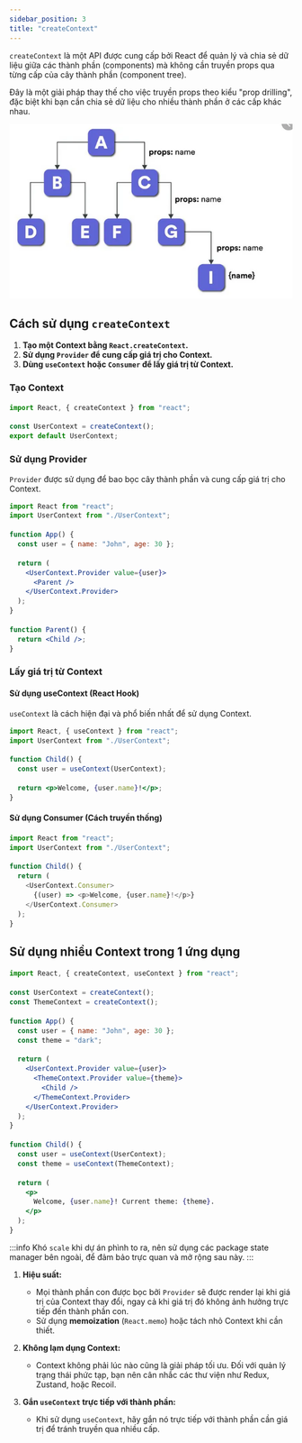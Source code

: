 ```yaml
---
sidebar_position: 3
title: "createContext"
---
```


`createContext` là một API được cung cấp bởi React để quản lý và chia sẻ dữ liệu giữa các thành phần (components) mà không cần truyền props qua từng cấp của cây thành phần (component tree).

Đây là một giải pháp thay thế cho việc truyền props theo kiểu "prop drilling", đặc biệt khi bạn cần chia sẻ dữ liệu cho nhiều thành phần ở các cấp khác nhau.

![ex1](./images/ex1.webp)

## Cách sử dụng `createContext`

1.  **Tạo một Context bằng `React.createContext`.**
2.  **Sử dụng `Provider` để cung cấp giá trị cho Context.**
3.  **Dùng `useContext` hoặc `Consumer` để lấy giá trị từ Context.**

### Tạo Context

```jsx
import React, { createContext } from "react";

const UserContext = createContext();
export default UserContext;
```

### Sử dụng Provider

`Provider` được sử dụng để bao bọc cây thành phần và cung cấp giá trị cho Context.

```jsx
import React from "react";
import UserContext from "./UserContext";

function App() {
  const user = { name: "John", age: 30 };

  return (
    <UserContext.Provider value={user}>
      <Parent />
    </UserContext.Provider>
  );
}

function Parent() {
  return <Child />;
}
```

### Lấy giá trị từ Context

#### Sử dụng useContext (React Hook)

`useContext` là cách hiện đại và phổ biến nhất để sử dụng Context.

```jsx
import React, { useContext } from "react";
import UserContext from "./UserContext";

function Child() {
  const user = useContext(UserContext);

  return <p>Welcome, {user.name}!</p>;
}
```

#### Sử dụng Consumer (Cách truyền thống)

```js
import React from "react";
import UserContext from "./UserContext";

function Child() {
  return (
    <UserContext.Consumer>
      {(user) => <p>Welcome, {user.name}!</p>}
    </UserContext.Consumer>
  );
}
```

## Sử dụng nhiều Context trong 1 ứng dụng

```jsx
import React, { createContext, useContext } from "react";

const UserContext = createContext();
const ThemeContext = createContext();

function App() {
  const user = { name: "John", age: 30 };
  const theme = "dark";

  return (
    <UserContext.Provider value={user}>
      <ThemeContext.Provider value={theme}>
        <Child />
      </ThemeContext.Provider>
    </UserContext.Provider>
  );
}

function Child() {
  const user = useContext(UserContext);
  const theme = useContext(ThemeContext);

  return (
    <p>
      Welcome, {user.name}! Current theme: {theme}.
    </p>
  );
}
```

:::info
Khó `scale` khi dự án phình to ra, nên sử dụng các package state manager bên ngoài, để đảm bảo trực quan và mở rộng sau này.
:::

1.  **Hiệu suất:**

    - Mọi thành phần con được bọc bởi `Provider` sẽ được render lại khi giá trị của Context thay đổi, ngay cả khi giá trị đó không ảnh hưởng trực tiếp đến thành phần con.
    - Sử dụng **memoization** (`React.memo`) hoặc tách nhỏ Context khi cần thiết.

2.  **Không lạm dụng Context:**

    - Context không phải lúc nào cũng là giải pháp tối ưu. Đối với quản lý trạng thái phức tạp, bạn nên cân nhắc các thư viện như Redux, Zustand, hoặc Recoil.

3.  **Gắn `useContext` trực tiếp với thành phần:**

    - Khi sử dụng `useContext`, hãy gắn nó trực tiếp với thành phần cần giá trị để tránh truyền qua nhiều cấp.
